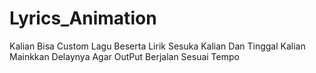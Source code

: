 # Lyrics_Animation
Kalian Bisa Custom Lagu Beserta Lirik Sesuka Kalian Dan Tinggal Kalian Mainkkan Delaynya Agar OutPut Berjalan Sesuai Tempo 
